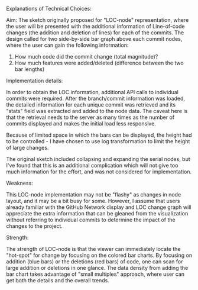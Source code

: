 Explanations of Technical Choices:


Aim:
The sketch originally proposed for "LOC-node" representation, where the user will be presented with the additional information of Line-of-code changes (the addition and deletion of lines) for each of the commits.  The design called for two side-by-side bar graph above each commit nodes, where the user can gain the following information:

1. How much code did the commit change (total magnitude)?
2. How much features were added/deleted (difference between the two bar lengths)

Implementation details:

In order to obtain the LOC information, additional API calls to individual commits were required.  After the branch/commit information was loaded, the detailed information for each unique commit was retrieved and its "stats" field was extracted and added to the node data.  The caveat here is that the retrieval needs to the server as many times as the number of commits displayed and makes the initial load less responsive.

Because of limited space in which the bars can be displayed, the height had to be controlled - I have chosen to use log transformation to limit the height of large changes.

The original sketch included collapsing and expanding the serial nodes, but I've found that this is an additional complication which will not give too much information for the effort, and was not considered for implementation.

Weakness:

This LOC-node implementation may not be "flashy" as changes in node layout, and it may be a bit busy for some. However, I assume that users already familiar with the GitHub Network display and LOC change graph will appreciate the extra information that can be gleaned from the visualization without referring to individual commits to determine the impact of the changes to the project.

Strength:

The strength of LOC-node is that the viewer can immediately locate the "hot-spot" for change by focusing on the colored bar charts.  By focusing on addition (blue bars) or the deletions (red bars) of code, one can scan for large addition or deletions in one glance.  The data density from adding the bar chart takes advantage of "small multiples" approach, where user can get both the details and the overall trends.